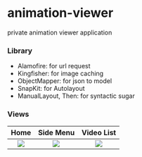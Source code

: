 # animation-viewer
private animation viewer application

### Library
- Alamofire: for url request
- Kingfisher: for image caching
- ObjectMapper: for json to model
- SnapKit: for Autolayout
- ManualLayout, Then: for syntactic sugar

### Views

Home | Side Menu | Video List
:-:|:-:|:-:
![](https://user-images.githubusercontent.com/9734518/53141612-1731f680-35d4-11e9-97af-cc0922a4d100.png) | ![](https://user-images.githubusercontent.com/9734518/53141626-26b13f80-35d4-11e9-842d-e96861503839.png) | ![](https://user-images.githubusercontent.com/9734518/53141653-392b7900-35d4-11e9-808b-45bd9eddca24.png) 


